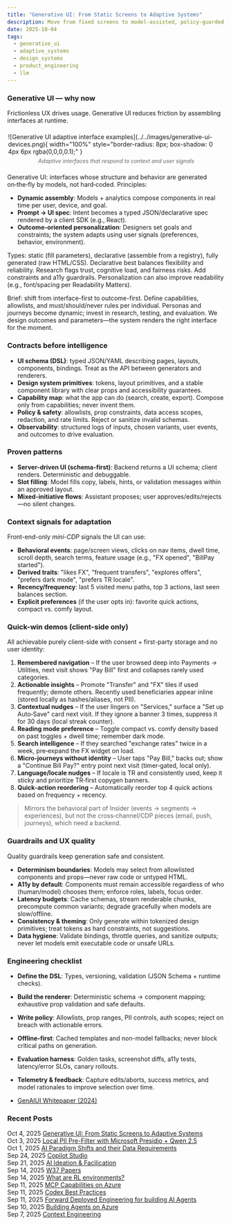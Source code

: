 ```yaml
---
title: "Generative UI: From Static Screens to Adaptive Systems"
description: Move from fixed screens to model-assisted, policy-guarded interfaces that adapt at runtime using contracts, design tokens, and systematic evaluation.
date: 2025-10-04
tags:
  - generative_ui
  - adaptive_systems
  - design_systems
  - product_engineering
  - llm
---
```


### Generative UI — why now

Frictionless UX drives usage. Generative UI reduces friction by assembling interfaces at runtime.

<div class="blog-content-wrapper">
<div class="blog-main-content">

<figure markdown style="max-width: 500px; margin: 1.5em auto;">
  ![Generative UI adaptive interface examples](../../images/generative-ui-devices.png){ width="100%" style="border-radius: 8px; box-shadow: 0 4px 6px rgba(0,0,0,0.1);" }
  <figcaption style="text-align: center; font-style: italic; margin-top: 0.5em; color: #666; font-size: 0.9em;">Adaptive interfaces that respond to context and user signals</figcaption>
</figure>

Generative UI: interfaces whose structure and behavior are generated on‑the‑fly by models, not hard‑coded. Principles:

- **Dynamic assembly**: Models + analytics compose components in real time per user, device, and goal.
- **Prompt → UI spec**: Intent becomes a typed JSON/declarative spec rendered by a client SDK (e.g., React).
- **Outcome‑oriented personalization**: Designers set goals and constraints; the system adapts using user signals (preferences, behavior, environment).

Types: static (fill parameters), declarative (assemble from a registry), fully generated (raw HTML/CSS). Declarative best balances flexibility and reliability.
Research flags trust, cognitive load, and fairness risks. Add constraints and a11y guardrails. Personalization can also improve readability (e.g., font/spacing per Readability Matters).

Brief: shift from interface-first to outcome-first. Define capabilities, allowlists, and must/should/never rules per individual. Personas and journeys become dynamic; invest in research, testing, and evaluation. We design outcomes and parameters—the system renders the right interface for the moment.
 
 ### Contracts before intelligence
 - **UI schema (DSL)**: typed JSON/YAML describing pages, layouts, components, bindings. Treat as the API between generators and renderers.
 - **Design system primitives**: tokens, layout primitives, and a stable component library with clear props and accessibility guarantees.
 - **Capability map**: what the app can do (search, create, export). Compose only from capabilities; never invent them.
 - **Policy & safety**: allowlists, prop constraints, data access scopes, redaction, and rate limits. Reject or sanitize invalid schemas.
 - **Observability**: structured logs of inputs, chosen variants, user events, and outcomes to drive evaluation.

### Proven patterns
 - **Server-driven UI (schema-first)**: Backend returns a UI schema; client renders. Deterministic and debuggable.
 - **Slot filling**: Model fills copy, labels, hints, or validation messages within an approved layout.
 - **Mixed-initiative flows**: Assistant proposes; user approves/edits/rejects—no silent changes.

### Context signals for adaptation
Front-end-only _mini-CDP_ signals the UI can use:

- **Behavioral events**: page/screen views, clicks on nav items, dwell time, scroll depth, search terms, feature usage (e.g., "FX opened", "BillPay started").
- **Derived traits**: "likes FX", "frequent transfers", "explores offers", "prefers dark mode", "prefers TR locale".
- **Recency/frequency**: last 5 visited menu paths, top 3 actions, last seen balances section.
- **Explicit preferences** (if the user opts in): favorite quick actions, compact vs. comfy layout.

### Quick-win demos (client-side only)
All achievable purely client-side with consent + first-party storage and no user identity:

1. **Remembered navigation** – If the user browsed deep into Payments → Utilities, next visit shows "Pay Bill" first and collapses rarely used categories.
2. **Actionable insights** – Promote "Transfer" and "FX" tiles if used frequently; demote others. Recently used beneficiaries appear inline (stored locally as hashes/aliases, not PII).
3. **Contextual nudges** – If the user lingers on "Services," surface a "Set up Auto‑Save" card next visit. If they ignore a banner 3 times, suppress it for 30 days (local streak counter).
4. **Reading mode preference** – Toggle compact vs. comfy density based on past toggles + dwell time; remember dark mode.
5. **Search intelligence** – If they searched "exchange rates" twice in a week, pre‑expand the FX widget on load.
6. **Micro‑journeys without identity** – User taps "Pay Bill," backs out; show a "Continue Bill Pay?" entry point next visit (timer‑gated, local only).
7. **Language/locale nudges** – If locale is TR and consistently used, keep it sticky and prioritize TR‑first copygen banners.
8. **Quick‑action reordering** – Automatically reorder top 4 quick actions based on frequency + recency.

> Mirrors the behavioral part of Insider (events → segments → experiences), but not the cross‑channel/CDP pieces (email, push, journeys), which need a backend.

### Guardrails and UX quality
Quality guardrails keep generation safe and consistent.
- **Determinism boundaries**: Models may select from allowlisted components and props—never raw code or untyped HTML.
- **A11y by default**: Components must remain accessible regardless of who (human/model) chooses them; enforce roles, labels, focus order.
- **Latency budgets**: Cache schemas, stream renderable chunks, precompute common variants; degrade gracefully when models are slow/offline.
- **Consistency & theming**: Only generate within tokenized design primitives; treat tokens as hard constraints, not suggestions.
- **Data hygiene**: Validate bindings, throttle queries, and sanitize outputs; never let models emit executable code or unsafe URLs.

### Engineering checklist
 - **Define the DSL**: Types, versioning, validation (JSON Schema + runtime checks).
 - **Build the renderer**: Deterministic schema → component mapping; exhaustive prop validation and safe defaults.
 - **Write policy**: Allowlists, prop ranges, PII controls, auth scopes; reject on breach with actionable errors.
 - **Offline-first**: Cached templates and non-model fallbacks; never block critical paths on generation.
 - **Evaluation harness**: Golden tasks, screenshot diffs, a11y tests, latency/error SLOs, canary rollouts.
 - **Telemetry & feedback**: Capture edits/aborts, success metrics, and model rationales to improve selection over time.

- [GenAIUI Whitepaper (2024)](https://6082761.fs1.hubspotusercontent-na1.net/hubfs/6082761/2024%20Whitepaper/GenAIUI%20Whitepaper%202024.pdf)

</div>

<aside class="blog-sidebar">
<h3>Recent Posts</h3>
<nav class="blog-posts-list">
<div class="blog-post-item current">
  <time datetime="2025-10-04">Oct 4, 2025</time>
  <a href="251004-generative-ui-adaptive-systems.md">Generative UI: From Static Screens to Adaptive Systems</a>
</div>
<div class="blog-post-item">
  <time datetime="2025-10-03">Oct 3, 2025</time>
  <a href="251003-presidio-pii-filtering.md">Local PII Pre-Filter with Microsoft Presidio + Qwen 2.5</a>
</div>
<div class="blog-post-item">
  <time datetime="2025-10-01">Oct 1, 2025</time>
  <a href="251001-ai-data-requirements.md">AI Paradigm Shifts and their Data Requirements</a>
</div>
<div class="blog-post-item">
  <time datetime="2025-09-24">Sep 24, 2025</time>
  <a href="250924-copilot-studio-review.md">Copilot Studio</a>
</div>
<div class="blog-post-item">
  <time datetime="2025-09-21">Sep 21, 2025</time>
  <a href="250921-ai-ideation.md">AI Ideation & Facilication</a>
</div>
<div class="blog-post-item">
  <time datetime="2025-09-14">Sep 14, 2025</time>
  <a href="250914-W37-Papers.md">W37 Papers</a>
</div>
<div class="blog-post-item">
  <time datetime="2025-09-14">Sep 14, 2025</time>
  <a href="250914-RL-environments.md">What are RL environments?</a>
</div>
<div class="blog-post-item">
  <time datetime="2025-09-11">Sep 11, 2025</time>
  <a href="250912-MCP-on-Azure.md">MCP Capabilities on Azure</a>
</div>
<div class="blog-post-item">
  <time datetime="2025-09-11">Sep 11, 2025</time>
  <a href="250912-codex-best-practices.md">Codex Best Practices</a>
</div>
<div class="blog-post-item">
  <time datetime="2025-09-11">Sep 11, 2025</time>
  <a href="250911-forward-deployed-engineering.md">Forward Deployed Engineering for building AI Agents</a>
</div>
<div class="blog-post-item">
  <time datetime="2025-09-10">Sep 10, 2025</time>
  <a href="250910-building-agents-on-azure.md">Building Agents on Azure</a>
</div>
<div class="blog-post-item">
  <time datetime="2025-09-07">Sep 7, 2025</time>
  <a href="250907-context-engineering.md">Context Engineering</a>
</div>
</nav>
</aside>
</div>
